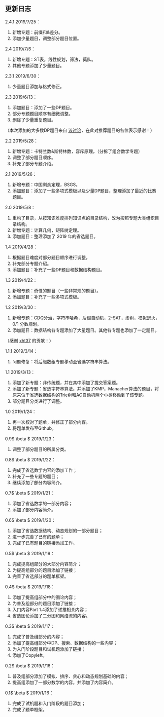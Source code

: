 ## 更新日志

2.4.1 2019/7/25：

1. 新增专题：前缀和&差分。
2. 添加少量题目，调整部分题目位置。

2.4 2019/7/6：

1. 新增专题：ST表，线性规划，筛法，莫队。
2. 其他专题添加了少量题目。

2.3.1 2019/6/30：

1. 少量题目添加与格式修正。

2.3 2019/6/13：

1. 添加题目：添加了一些DP题目。
2. 部分专题题目顺序有细微调整。
3. 删除了少量重复题目。

（本次添加的大多数DP题目来自 [该讨论](https://www.luogu.org/discuss/show/73921)，在此对推荐题目的各位表示感谢！）

2.2 2019/5/28：

1. 新增专题：卡特兰数&斯特林数，容斥原理。（分拆了组合数学专题）
2. 调整了部分题目顺序。
3. 补充了部分专题介绍。

2.1 2019/5/26：

1. 新增专题：中国剩余定理，BSGS。
2. 添加题目：添加了一些多项式模板以及少量DP题目，整理添加了最近的比赛题目。

2.0 2019/5/8：

1. 重构了目录，从按知识难度排列知识点的目录结构，改为按照专题大类组织目录结构。
2. 新增专题：计算几何，矩阵树定理。
3. 添加题目：整理添加了 2019 年的省选题目。

1.4 2019/4/28：

1. 根据题目难度对部分题目顺序进行调整。
2. 补充部分专题介绍。
3. 添加题目：补充了一些DP题目和数据结构题目。

1.3 2019/4/22：

1. 新增专题：奇怪的题目（一些非常规的题目）。
2. 添加题目：补充了一些多项式模板。

1.2 2019/3/30：

1. 新增专题：CDQ分治，字符串哈希，后缀自动机，2-SAT，虚树，模拟退火，0/1 分数规划。
2. 添加题目：数据结构各专题添加了大量题目。其他各专题也添加了一定题目。

（感谢 [xht37](https://xht37.cnblogs.com) 的贡献！）

1.1.1 2019/3/14：

1. 问题修复：将后缀数组专题移动至省选字符串算法。

1.1 2019/3/13：

1. 添加了新专题：非传统题，并在其中添加了提交答案题。
2. 添加了新专题：省选字符串算法，并添加了KMP，Manacher算法的题目，将原来位于省选数据结构的Trie树和AC自动机两个小类移动到了该专题。
3. 部分题目分类进行了调整。

1.0 2019/1/24：

1. 再一次校对了题单，并修正了部分内容。
2. 将题单发布至Github。

0.9$ \beta $ 2019/1/23：

1. 调整了部分题目的所属分类。

0.8$ \beta $ 2019/1/22：

1. 完成了省选数学内容的添加工作；
2. 补充了一些专题的题目；
3. 继续添加了部分内容简介。

0.7$ \beta $ 2019/1/21：

1. 添加了省选数学的一部分内容；
2. 添加了部分内容简介。

0.6$ \beta $ 2019/1/20：

1. 添加了省选数据结构、动态规划的一部分题目；
2. 进一步完善了已有的题单；
3. 完成了已有题目的链接添加工作。

0.5$ \beta $ 2019/1/19：

1. 完成提高组部分的大部分内容简介；
2. 为提高组部分的题目添加了链接；
3. 完善了省选部分的题单框架。

0.4$ \beta $ 2019/1/18：

1. 添加了提高组部分中的图论内容；
2. 为普及组部分的题目添加了链接；
3. 入门内容Part 1.4添加了递推相关内容；
4. 省选图论添加了二分图和网络流的内容。

0.3$ \beta $ 2019/1/17：

1. 完成了普及组部分的内容；
2. 添加了提高组部分中DP、搜索、数据结构的一些内容；
3. 为入门阶段题目和试机题添加了链接；
4. 添加了Copyleft。

0.2$ \beta $ 2019/1/16：

1. 普及组部分添加了模拟、排序、贪心和动态规划基础的内容；
2. 提高组添加了一部分数学的内容，并添加了内容简介。

0.1$ \beta $ 2019/1/16：

1. 完成了试机题和入门阶段的题目添加；
2. 完成了题单框架。
